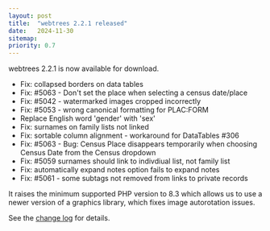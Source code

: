 ```yaml
---
layout: post
title:  "webtrees 2.2.1 released"
date:   2024-11-30
sitemap:
priority: 0.7
---
```


webtrees 2.2.1 is now available for download.

* Fix: collapsed borders on data tables
* Fix: #5063 - Don't set the place when selecting a census date/place
* Fix: #5042 - watermarked images cropped incorrectly
* Fix: #5053 - wrong canonical formatting for PLAC:FORM
* Replace English word 'gender' with 'sex'
* Fix: surnames on family lists not linked
* Fix: sortable column alignment - workaround for DataTables #306
* Fix: #5063 - Bug: Census Place disappears temporarily when choosing Census Date from the Census dropdown
* Fix: #5059 surnames should link to indivdiual list, not family list
* Fix: automatically expand notes option fails to expand notes
* Fix: #5061 - some subtags not removed from links to private records


It raises the minimum supported PHP version to 8.3 which allows us to use a newer version of a graphics library, which fixes image autorotation issues.

See the [change log](https://github.com/fisharebest/webtrees/compare/2.2.0...2.2.1) for details.

